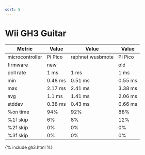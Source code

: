 ```yaml
---
sort: 5
---
```


# Wii GH3 Guitar

| Metric          | Value          | Value            | Value          |
| --------------- | -------------- | ---------------- | -------------- |
| microcontroller | Pi Pico        | raphnet wusbmote | Pi Pico        |
| firmware        | new            |                  | old            |
| poll rate       | 1 ms           | 1 ms             | 1 ms           |
| min             | 0.48 ms        | 0.51 ms          | 0.55 ms        |
| max             | 2.17 ms        | 2.41 ms          | 3.38 ms        |
| avg             | 1.1 ms         | 1.41 ms          | 2.06 ms        |
| stddev          | 0.38 ms        | 0.43 ms          | 0.66 ms        |
| %on time        | 94%            | 92%              | 88%            |
| %1f skip        | 6%             | 8%               | 12%            |
| %2f skip        | 0%             | 0%               | 0%             |
| %3f skip        | 0%             | 0%               | 0%             |

{% include gh3.html %}
